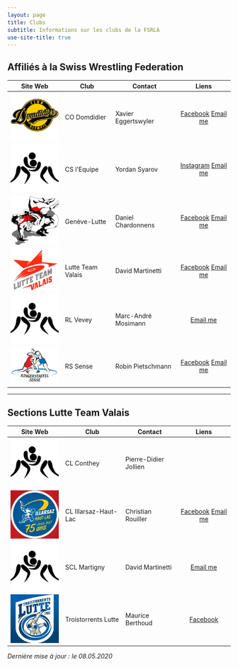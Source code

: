 ```yaml
---
layout: page
title: Clubs
subtitle: Informations sur les clubs de la FSRLA
use-site-title: true
---
```


## Affiliés à la Swiss Wrestling Federation

| Site Web | Club | Contact | Liens |
|-|-|-|:-:|
<a href="http://www.lutte-domdidier.ch/" target="_blank">![logo](/assets/img/clubs/cod.png)</a> | CO Domdidier | Xavier Eggertswyler | <a href="https://www.facebook.com/club.olympic.domdidier/" title="Facebook" target="_blank"><span class="fa-stack fa-lg" aria-hidden="true"><i class="fa fa-circle fa-stack-2x"></i><i class="fab fa-facebook fa-stack-1x fa-inverse"></i></span><span class="sr-only">Facebook</span></a> <a href="mailto:xegger@hotmail.com" title="Email me"><span class="fa-stack fa-lg" aria-hidden="true"><i class="fa fa-circle fa-stack-2x"></i><i class="fa fa-envelope fa-stack-1x fa-inverse"></i></span><span class="sr-only">Email me</span></a>
<a href="https://www.instagram.com/c.s.lequipe/" target="_blank">![logo](/assets/img/avatar-icon.png)</a> | CS l'Equipe | Yordan Syarov | <a href="https://www.instagram.com/c.s.lequipe/" title="Facebook" target="_blank"><span class="fa-stack fa-lg" aria-hidden="true"><i class="fa fa-circle fa-stack-2x"></i><i class="fab fa-instagram fa-stack-1x fa-inverse"></i></span><span class="sr-only">Instagram</span></a> <a href="mailto:syarov_yordan@abv.bg" title="Email me"><span class="fa-stack fa-lg" aria-hidden="true"><i class="fa fa-circle fa-stack-2x"></i><i class="fa fa-envelope fa-stack-1x fa-inverse"></i></span><span class="sr-only">Email me</span></a>
<a href="http://www.geneve-lutte.ch/" target="_blank">![logo](/assets/img/clubs/geneve.png)</a> | Genève-Lutte | Daniel Chardonnens | <a href="https://www.facebook.com/Gen%C3%A8ve-Lutte-Junior-788703041222907/" title="Facebook" target="_blank"><span class="fa-stack fa-lg" aria-hidden="true"><i class="fa fa-circle fa-stack-2x"></i><i class="fab fa-facebook fa-stack-1x fa-inverse"></i></span><span class="sr-only">Facebook</span></a> <a href="mailto:chardon@infomaniak.ch" title="Email me"><span class="fa-stack fa-lg" aria-hidden="true"><i class="fa fa-circle fa-stack-2x"></i><i class="fa fa-envelope fa-stack-1x fa-inverse"></i></span><span class="sr-only">Email me</span></a>
<a href="http://lutteteamvalais.ch/" target="_blank">![logo](/assets/img/clubs/valais.png)</a> | Lutte Team Valais | David Martinetti | <a href="https://www.facebook.com/lutteteamvalais/" title="Facebook" target="_blank"><span class="fa-stack fa-lg" aria-hidden="true"><i class="fa fa-circle fa-stack-2x"></i><i class="fab fa-facebook fa-stack-1x fa-inverse"></i></span><span class="sr-only">Facebook</span></a> <a href="mailto:david@martinettisa.ch" title="Email me"><span class="fa-stack fa-lg" aria-hidden="true"><i class="fa fa-circle fa-stack-2x"></i><i class="fa fa-envelope fa-stack-1x fa-inverse"></i></span><span class="sr-only">Email me</span></a>
![logo](/assets/img/avatar-icon.png) | RL Vevey | Marc-André Mosimann | <a href="mailto:mosimannfa@bluewin.ch" title="Email me"><span class="fa-stack fa-lg" aria-hidden="true"><i class="fa fa-circle fa-stack-2x"></i><i class="fa fa-envelope fa-stack-1x fa-inverse"></i></span><span class="sr-only">Email me</span></a>
<a href="https://www.rssense.ch/" target="_blank">![logo](/assets/img/clubs/sense.png)</a> | RS Sense | Robin Pietschmann | <a href="https://www.facebook.com/Ringerstaffel-Sense-255733257793754/" title="Facebook" target="_blank"><span class="fa-stack fa-lg" aria-hidden="true"><i class="fa fa-circle fa-stack-2x"></i><i class="fab fa-facebook fa-stack-1x fa-inverse"></i></span><span class="sr-only">Facebook</span></a> <a href="mailto:praesident@rssense.ch" title="Email me"><span class="fa-stack fa-lg" aria-hidden="true"><i class="fa fa-circle fa-stack-2x"></i><i class="fa fa-envelope fa-stack-1x fa-inverse"></i></span><span class="sr-only">Email me</span></a>

* * *

## Sections Lutte Team Valais

| Site Web | Club | Contact | Liens |
|-|-|-|:-:|
![logo](/assets/img/avatar-icon.png) | CL Conthey | Pierre-Didier Jollien | 
<a href="https://illarsaz-lutte.ch/" target="_blank">![logo](/assets/img/clubs/illarsaz.png)</a> | CL Illarsaz-Haut-Lac | Christian Rouiller | <a href="https://www.facebook.com/IllarsazLutte/" title="Facebook" target="_blank"><span class="fa-stack fa-lg" aria-hidden="true"><i class="fa fa-circle fa-stack-2x"></i><i class="fab fa-facebook fa-stack-1x fa-inverse"></i></span><span class="sr-only">Facebook</span></a> <a href="mailto:illarsaz.lutte@gmail.com" title="Email me"><span class="fa-stack fa-lg" aria-hidden="true"><i class="fa fa-circle fa-stack-2x"></i><i class="fa fa-envelope fa-stack-1x fa-inverse"></i></span><span class="sr-only">Email me</span></a>
![logo](/assets/img/avatar-icon.png) | SCL Martigny | David Martinetti | <a href="mailto:david@martinettisa.ch" title="Email me"><span class="fa-stack fa-lg" aria-hidden="true"><i class="fa fa-circle fa-stack-2x"></i><i class="fa fa-envelope fa-stack-1x fa-inverse"></i></span><span class="sr-only">Email me</span></a>
![logo](/assets/img/clubs/troistorrents.png) | Troistorrents Lutte | Maurice Berthoud | <a href="https://www.facebook.com/TroistorrentsLutte/" title="Facebook" target="_blank"><span class="fa-stack fa-lg" aria-hidden="true"><i class="fa fa-circle fa-stack-2x"></i><i class="fab fa-facebook fa-stack-1x fa-inverse"></i></span><span class="sr-only">Facebook</span></a>

_Dernière mise à jour : le 08.05.2020_
